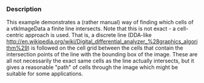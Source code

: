### Description
This example demonstrates a (rather manual) way of finding which cells of a vtkImageData a finite line intersects. Note that this is not exact - a cell-centric approach is used. That is, a discrete line (DDA-like http://en.wikipedia.org/wiki/Digital_differential_analyzer_%28graphics_algorithm%29) is followed on the cell grid between the cells that contain the intersection points of the line with the bounding box of the image. These are all not necessarily the exact same cells as the line actually intersects, but it gives a reasonable "path" of cells through the image which might be suitable for some applications.
